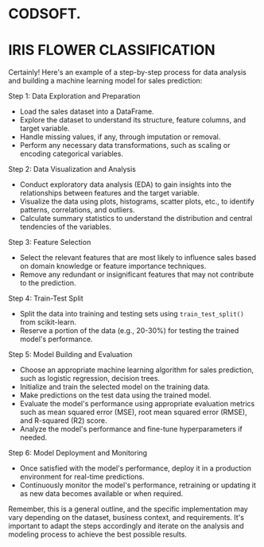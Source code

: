 # CODSOFT.
# IRIS FLOWER CLASSIFICATION 
Certainly! Here's an example of a step-by-step process for data analysis and building a machine learning model for sales prediction:

Step 1: Data Exploration and Preparation
- Load the sales dataset into a DataFrame.
- Explore the dataset to understand its structure, feature columns, and target variable.
- Handle missing values, if any, through imputation or removal.
- Perform any necessary data transformations, such as scaling or encoding categorical variables.

Step 2: Data Visualization and Analysis
- Conduct exploratory data analysis (EDA) to gain insights into the relationships between features and the target variable.
- Visualize the data using plots, histograms, scatter plots, etc., to identify patterns, correlations, and outliers.
- Calculate summary statistics to understand the distribution and central tendencies of the variables.

Step 3: Feature Selection
- Select the relevant features that are most likely to influence sales based on domain knowledge or feature importance techniques.
- Remove any redundant or insignificant features that may not contribute to the prediction.

Step 4: Train-Test Split
- Split the data into training and testing sets using `train_test_split()` from scikit-learn.
- Reserve a portion of the data (e.g., 20-30%) for testing the trained model's performance.

Step 5: Model Building and Evaluation
- Choose an appropriate machine learning algorithm for sales prediction, such as logistic regression, decision trees.
- Initialize and train the selected model on the training data.
- Make predictions on the test data using the trained model.
- Evaluate the model's performance using appropriate evaluation metrics such as mean squared error (MSE), root mean squared error (RMSE), and R-squared (R2) score.
- Analyze the model's performance and fine-tune hyperparameters if needed.

Step 6: Model Deployment and Monitoring
- Once satisfied with the model's performance, deploy it in a production environment for real-time predictions.
- Continuously monitor the model's performance, retraining or updating it as new data becomes available or when required.

Remember, this is a general outline, and the specific implementation may vary depending on the dataset, business context, and requirements. It's important to adapt the steps accordingly and iterate on the analysis and modeling process to achieve the best possible results.
